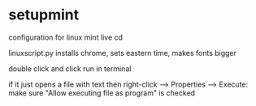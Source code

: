# setupmint
configuration for linux mint live cd

linuxscript.py installs chrome, sets eastern time, makes fonts bigger

double click and click run in terminal

if it just opens a file with text then 
right-click --> Properties --> Execute: make sure "Allow executing file as program" is checked
